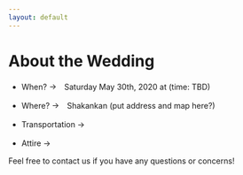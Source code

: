 ```yaml
---
layout: default
---
```


# About the Wedding

* When? →　Saturday May 30th, 2020 at (time: TBD)

* Where? →　Shakankan (put address and map here?)

* Transportation →　

* Attire →　

Feel free to contact us if you have any questions or concerns! 
